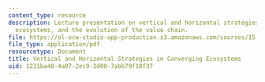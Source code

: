 ```yaml
---
content_type: resource
description: Lecture presentation on vertical and horizontal strategies in converging
  ecosystems, and the evolution of the value chain.
file: https://ol-ocw-studio-app-production.s3.amazonaws.com/courses/15-912-technology-strategy-fall-2008/1231ba484a072ec92d007abb79f18f37_lec_14.pdf
file_type: application/pdf
resourcetype: Document
title: Vertical and Horizontal Strategies in Converging Ecosystems
uid: 1231ba48-4a07-2ec9-2d00-7abb79f18f37
---
```

